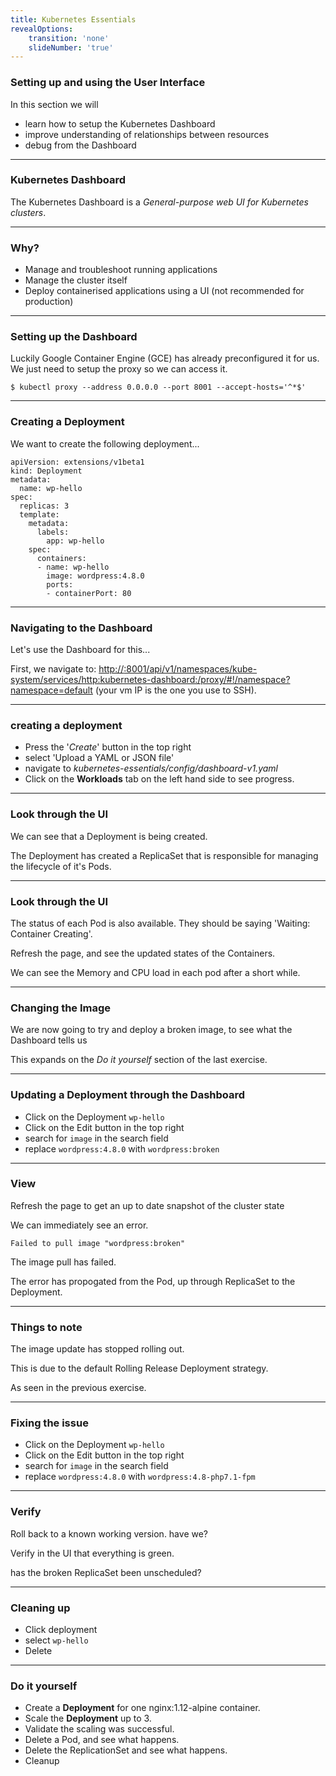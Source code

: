 ```yaml
---
title: Kubernetes Essentials
revealOptions:
    transition: 'none'
    slideNumber: 'true'
---
```


### Setting up and using the **User Interface**

In this section we will

* learn how to setup the Kubernetes Dashboard
* improve understanding of relationships between resources
* debug from the Dashboard

---

### Kubernetes Dashboard

The Kubernetes Dashboard is a *General-purpose web UI for Kubernetes clusters*.

---

### Why?

* Manage and troubleshoot running applications
* Manage the cluster itself
* Deploy containerised applications using a UI (not recommended for production)

---

### Setting up the Dashboard

Luckily Google Container Engine (GCE) has already preconfigured it for us.
We just need to setup the proxy so we can access it.

```
$ kubectl proxy --address 0.0.0.0 --port 8001 --accept-hosts='^*$'
```

---

### Creating a Deployment

We want to create the following deployment...

```
apiVersion: extensions/v1beta1
kind: Deployment
metadata:
  name: wp-hello
spec:
  replicas: 3
  template:
    metadata:
      labels:
        app: wp-hello
    spec:
      containers:
      - name: wp-hello
        image: wordpress:4.8.0
        ports:
        - containerPort: 80
```

---

### Navigating to the Dashboard

Let's use the Dashboard for this...

First, we navigate to: [http://<your-vm-ip>:8001/api/v1/namespaces/kube-system/services/http:kubernetes-dashboard:/proxy/#!/namespace?namespace=default]()
(your vm IP is the one you use to SSH).

---

### creating a deployment

* Press the '_Create_' button in the top right
* select 'Upload a YAML or JSON file'
* navigate to _kubernetes-essentials/config/dashboard-v1.yaml_
* Click on the __Workloads__ tab on the left hand side to see progress.

---

### Look through the UI

We can see that a Deployment is being created.

The Deployment has created a ReplicaSet that is responsible for managing the lifecycle of it's Pods.

---

### Look through the UI

The status of each Pod is also available. They should be saying 'Waiting: Container Creating'.

Refresh the page, and see the updated states of the Containers.

We can see the Memory and CPU load in each pod after a short while.

---

### Changing the Image

We are now going to try and deploy a broken image, to see what the Dashboard tells us

This expands on the _Do it yourself_ section of the last exercise.

---

### Updating a Deployment through the Dashboard

* Click on the Deployment `wp-hello`
* Click on the Edit button in the top right
* search for `image` in the search field
* replace `wordpress:4.8.0` with `wordpress:broken`

---

### View 

Refresh the page to get an up to date snapshot of the cluster state

We can immediately see an error.

```
Failed to pull image "wordpress:broken"
```

The image pull has failed.

The error has propogated from the Pod, up through ReplicaSet to the Deployment.

---

### Things to note

The image update has stopped rolling out.

This is due to the default Rolling Release Deployment strategy.

As seen in the previous exercise.

---

### Fixing the issue

* Click on the Deployment `wp-hello`
* Click on the Edit button in the top right
* search for `image` in the search field
* replace `wordpress:4.8.0` with `wordpress:4.8-php7.1-fpm`


---

### Verify

Roll back to a known working version. have we?

Verify in the UI that everything is green.

has the broken ReplicaSet been unscheduled?

---

### Cleaning up

* Click deployment
* select `wp-hello`
* Delete

---

### Do it yourself

* Create a **Deployment** for one nginx:1.12-alpine container.
* Scale the **Deployment** up to 3.
* Validate the scaling was successful.
* Delete a Pod, and see what happens.
* Delete the ReplicationSet and see what happens.
* Cleanup
